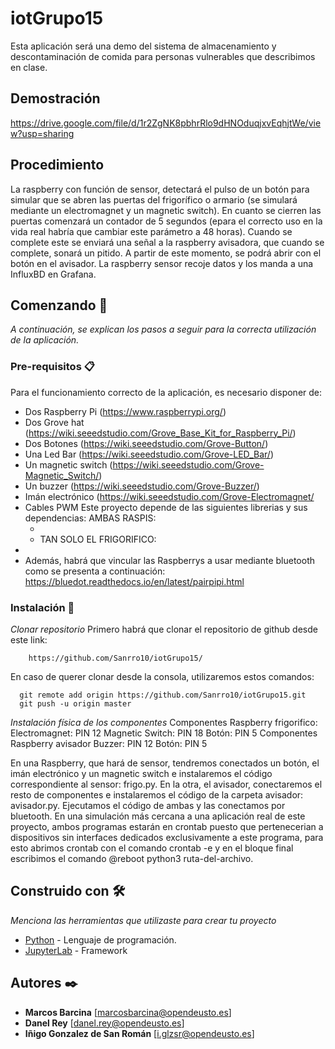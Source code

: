 # iotGrupo15

Esta aplicación será una demo del sistema de almacenamiento y descontaminación de comida para personas vulnerables que describimos en clase.

## Demostración
https://drive.google.com/file/d/1r2ZgNK8pbhrRlo9dHNOduqjxvEqhjtWe/view?usp=sharing

## Procedimiento

La raspberry con función de sensor, detectará el pulso de un botón para simular que se abren las puertas del frigorífico o armario (se simulará mediante un electromagnet y un magnetic switch). En cuanto se cierren las puertas comenzará un contador de 5 segundos (epara el correcto uso en la vida real habría que cambiar este parámetro a 48 horas).
Cuando se complete este se enviará una señal a la raspberry avisadora, que cuando se complete, sonará un pitido. A partir de este momento, se podrá abrir con el botón en el avisador.
La raspberry sensor recoje datos y los manda a una InfluxBD en Grafana.

## Comenzando 🚀

_A continuación, se explican los pasos a seguir para la correcta utilización de la aplicación._


### Pre-requisitos 📋

Para el funcionamiento correcto de la aplicación, es necesario disponer de:
  - Dos Raspberry Pi (https://www.raspberrypi.org/)
  - Dos Grove hat (https://wiki.seeedstudio.com/Grove_Base_Kit_for_Raspberry_Pi/)
  - Dos Botones (https://wiki.seeedstudio.com/Grove-Button/)
  - Una Led Bar (https://wiki.seeedstudio.com/Grove-LED_Bar/)
  - Un magnetic switch (https://wiki.seeedstudio.com/Grove-Magnetic_Switch/)
  - Un buzzer (https://wiki.seeedstudio.com/Grove-Buzzer/)
  - Imán electrónico (https://wiki.seeedstudio.com/Grove-Electromagnet/
  - Cables PWM
Este proyecto depende de las siguientes librerias y sus dependencias:
  AMBAS RASPIS:
    - [Grove]: https://github.com/Seeed-Studio/grove.py
    - [Pybluez]: https://github.com/pybluez/pybluez
  TAN SOLO EL FRIGORIFICO:
   - [Grafana]: https://github.com/grafana/grafana
   - [Influxdb]: https://github.com/influxdata/influxdb
Además,  habrá que vincular las Raspberrys a usar mediante bluetooth como se presenta a continuación:
  https://bluedot.readthedocs.io/en/latest/pairpipi.html
 
  
### Instalación 🔧

_Clonar repositorio_
  Primero habrá que clonar el repositorio de github desde este link:
```
    https://github.com/Sanrro10/iotGrupo15/
```
  En caso de querer clonar desde la consola, utilizaremos estos comandos:
```
  git remote add origin https://github.com/Sanrro10/iotGrupo15.git
  git push -u origin master
  ```
 _Instalación física de los componentes_
  Componentes Raspberry frigorifico:
    Electromagnet: PIN 12
    Magnetic Switch: PIN 18
    Botón: PIN 5
   Componentes Raspberry avisador
    Buzzer: PIN 12
    Botón: PIN 5
    
En una Raspberry, que hará de sensor, tendremos conectados un botón, el imán electrónico y un magnetic switch e instalaremos el código correspondiente al sensor: frigo.py. 
En la otra, el avisador, conectaremos el resto de componentes e instalaremos el código de la carpeta avisador: avisador.py.
Ejecutamos el código de ambas y las conectamos por bluetooth.
En una simulación más cercana a una aplicación real de este proyecto, ambos programas estarán en crontab puesto que pertenecerian a dispositivos sin interfaces dedicados exclusivamente a este programa, para esto abrimos crontab con el comando crontab -e  y en el bloque final escribimos el comando @reboot python3 ruta-del-archivo.

## Construido con 🛠️

_Menciona las herramientas que utilizaste para crear tu proyecto_

* [Python](https://es.python.org) - Lenguaje de programación.
* [JupyterLab](https://jupyter.org) - Framework



## Autores ✒️

* **Marcos Barcina**  [marcosbarcina@opendeusto.es]
* **Danel Rey**  [danel.rey@opendeusto.es]
* **Iñigo Gonzalez de San Román** [i.glzsr@opendeusto.es]
